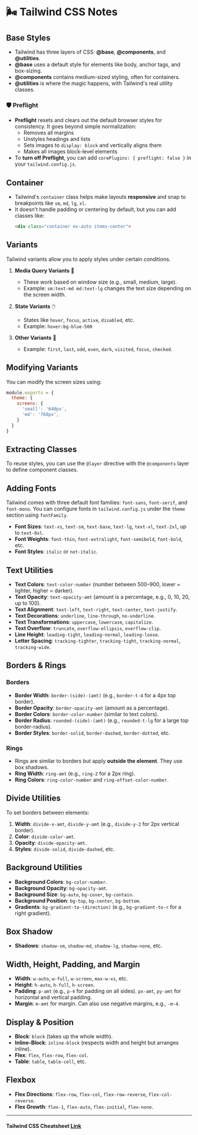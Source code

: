# 🌬️ Tailwind CSS Notes

## Base Styles
- Tailwind has three layers of CSS: **@base**, **@components**, and **@utilities**.
- **@base** uses a default style for elements like body, anchor tags, and box-sizing.
- **@components** contains medium-sized styling, often for containers.
- **@utilities** is where the magic happens, with Tailwind's real utility classes.

### 🛡️ Preflight
- **Preflight** resets and clears out the default browser styles for consistency. It goes beyond simple normalization:
  - Removes all margins
  - Unstyles headings and lists
  - Sets images to `display: block` and vertically aligns them
  - Makes all images block-level elements
- To **turn off Preflight**, you can add `corePlugins: { preflight: false }` in your `tailwind.config.js`.

## Container
- Tailwind's `container` class helps make layouts **responsive** and snap to breakpoints like `sm`, `md`, `lg`, `xl`.
- It doesn't handle padding or centering by default, but you can add classes like:
  ```html
  <div class="container mx-auto items-center">
  ```

## Variants
Tailwind variants allow you to apply styles under certain conditions.

1. **Media Query Variants** 📱
   - These work based on window size (e.g., small, medium, large).
   - Example: `sm:text-md md:text-lg` changes the text size depending on the screen width.
  
2. **State Variants** 🖱️
   - States like `hover`, `focus`, `active`, `disabled`, etc.
   - Example: `hover:bg-blue-500`

3. **Other Variants** 🌟
   - Example: `first`, `last`, `odd`, `even`, `dark`, `visited`, `focus`, `checked`.

## Modifying Variants
You can modify the screen sizes using:
```js
module.exports = {
  theme: {
    screens: {
      'small': '640px',
      'md': '768px',
    }
  }
}
```

## Extracting Classes
To reuse styles, you can use the `@layer` directive with the `@components` layer to define component classes.

## Adding Fonts
Tailwind comes with three default font families: `font-sans`, `font-serif`, and `font-mono`. You can configure fonts in `tailwind.config.js` under the `theme` section using `fontFamily`.

- **Font Sizes**: `text-xs`, `text-sm`, `text-base`, `text-lg`, `text-xl`, `text-2xl`, up to `text-8xl`.
- **Font Weights**: `font-thin`, `font-extralight`, `font-semibold`, `font-bold`, etc.
- **Font Styles**: `italic` or `not-italic`.

## Text Utilities
- **Text Colors**: `text-color-number` (number between 500–900, lower = lighter, higher = darker).
- **Text Opacity**: `text-opacity-amt` (amount is a percentage, e.g., 0, 10, 20, up to 100).
- **Text Alignment**: `text-left`, `text-right`, `text-center`, `text-justify`.
- **Text Decorations**: `underline`, `line-through`, `no-underline`.
- **Text Transformations**: `uppercase`, `lowercase`, `capitalize`.
- **Text Overflow**: `truncate`, `overflow-ellipsis`, `overflow-clip`.
- **Line Height**: `leading-tight`, `leading-normal`, `leading-loose`.
- **Letter Spacing**: `tracking-tighter`, `tracking-tight`, `tracking-normal`, `tracking-wide`.

## Borders & Rings
### Borders
- **Border Width**: `border-(side)-(amt)` (e.g., `border-t-4` for a 4px top border).
- **Border Opacity**: `border-opacity-amt` (amount as a percentage).
- **Border Colors**: `border-color-number` (similar to text colors).
- **Border Radius**: `rounded-(side)-(amt)` (e.g., `rounded-t-lg` for a large top border-radius).
- **Border Styles**: `border-solid`, `border-dashed`, `border-dotted`, etc.

### Rings
- Rings are similar to borders but apply **outside the element**. They use box shadows.
- **Ring Width**: `ring-amt` (e.g., `ring-2` for a 2px ring).
- **Ring Colors**: `ring-color-number` and `ring-offset-color-number`.

## Divide Utilities
To set borders between elements:
1. **Width**: `divide-x-amt`, `divide-y-amt` (e.g., `divide-y-2` for 2px vertical border).
2. **Color**: `divide-color-amt`.
3. **Opacity**: `divide-opacity-amt`.
4. **Styles**: `divide-solid`, `divide-dashed`, etc.

## Background Utilities
- **Background Colors**: `bg-color-number`.
- **Background Opacity**: `bg-opacity-amt`.
- **Background Size**: `bg-auto`, `bg-cover`, `bg-contain`.
- **Background Position**: `bg-top`, `bg-center`, `bg-bottom`.
- **Gradients**: `bg-gradient-to-(direction)` (e.g., `bg-gradient-to-r` for a right gradient).

## Box Shadow
- **Shadows**: `shadow-sm`, `shadow-md`, `shadow-lg`, `shadow-none`, etc.

## Width, Height, Padding, and Margin
- **Width**: `w-auto`, `w-full`, `w-screen`, `max-w-xs`, etc.
- **Height**: `h-auto`, `h-full`, `h-screen`.
- **Padding**: `p-amt` (e.g., `p-4` for padding on all sides). `px-amt`, `py-amt` for horizontal and vertical padding.
- **Margin**: `m-amt` for margin. Can also use negative margins, e.g., `-m-4`.

## Display & Position
- **Block**: `block` (takes up the whole width).
- **Inline-Block**: `inline-block` (respects width and height but arranges inline).
- **Flex**: `flex`, `flex-row`, `flex-col`.
- **Table**: `table`, `table-cell`, etc.

## Flexbox
- **Flex Directions**: `flex-row`, `flex-col`, `flex-row-reverse`, `flex-col-reverse`.
- **Flex Growth**: `flex-1`, `flex-auto`, `flex-initial`, `flex-none`.

---

#### Tailwind CSS Cheatsheet [Link](https://nerdcave.com/tailwind-cheat-sheet)
